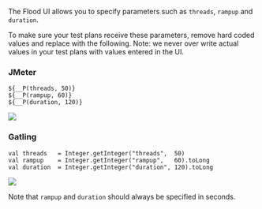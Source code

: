 The Flood UI allows you to specify parameters such as `threads`, `rampup` and `duration`.

To make sure your test plans receive these parameters, remove hard coded values and replace with the following. Note: we never over write actual values in your test plans with values entered in the UI.

### JMeter

```
${__P(threads, 50)}
${__P(rampup, 60)}
${__P(duration, 120)}
```

![](https://s3.amazonaws.com/flood-io-support/jmeter-example.jmx_UserstimkoopmansGitfloodflood-sitepublicjmeter-example.jmx_-_Apache_JMeter_2.12_r1636949_2015-02-04_17-09-27.jpg)

### Gatling

```
val threads   = Integer.getInteger("threads",  50)
val rampup    = Integer.getInteger("rampup",   60).toLong
val duration  = Integer.getInteger("duration", 120).toLong
```

![](https://s3.amazonaws.com/flood-io-support/DropboxGitfloodflood-sitepublicgatling-example.scala__flood_2015-02-04_17-12-19.jpg)

Note that `rampup` and `duration` should always be specified in seconds.